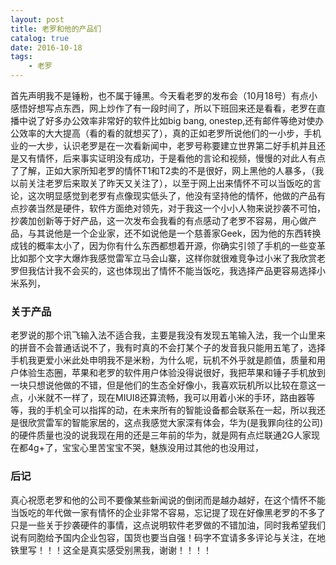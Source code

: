 ```yaml
---
layout: post
title: 老罗和他的产品们
catalog: true 
date: 2016-10-18
tags: 
    - 老罗
---
```

首先声明我不是锤粉，也不属于锤黑。今天看老罗的发布会（10月18号）有点小感悟好想写点东西，网上炒作了有一段时间了，所以下班回来还是看看，老罗在直播中说了好多办公效率非常好的软件比如big bang, onestep,还有邮件等绝对使办公效率的大大提高（看的看的就想买了），真的正如老罗所说他们的一小步，手机业的一大步，认识老罗是在一次看新闻中，老罗号称要建立世界第二好手机并且还是又有情怀，后来事实证明没有成功，于是看他的言论和视频，慢慢的对此人有点了了解，正如大家所知老罗的情怀T1和T2卖的不是很好，网上黑他的人暴多，（我以前关注老罗后来取关了昨天又关注了），以至于网上出来情怀不可以当饭吃的言论<!--more-->，这次明显感觉到老罗有点像现实低头了，他没有坚持他的情怀，他做的产品有点抄袭当然是硬件，软件方面绝对领先，对于我这一个小小人物来说抄袭不可怕，抄袭加创新等于好产品，这一次发布会我看的有点感动了老罗不容易，用心做产品，与其说他是一个企业家，还不如说他是一个慈善家Geek，因为他的东西转换成钱的概率太小了，因为你有什么东西都想着开源，你确实引领了手机的一些变革比如那个文字大爆炸我感觉雷军立马会山寨，这样你就很难竞争过小米了我欣赏老罗但我估计我不会买的，这也体现出了情怀不能当饭吃，我选择产品更容易选择小米系列，
### 关于产品
老罗说的那个讯飞输入法不适合我，主要是我没有发现五笔输入法，我一个山里来的拼音不会普通话说不了，我有时真的不会打某个子的发音我只能用五笔了，选择手机我更爱小米此处申明我不是米粉，为什么呢，玩机不外乎就是颜值，质量和用户体验生态圈，苹果和老罗的软件用户体验没得说很好，我把苹果和锤子手机放到一块只想说他做的不错，但是他们的生态全好像小，我喜欢玩机所以比较在意这一点，小米就不一样了，现在MIUI8还算流畅，我可以用着小米的手环，路由器等等，我的手机全可以指挥的动，在未来所有的智能设备都会联系在一起，所以我还是很欣赏雷军的智能家居的，这点我感觉大家深有体会，华为(是我罪向往的公司)的硬件质量也没的说我现在用的还是三年前的华为，就是网有点烂联通2G人家现在都4g+了，宝宝心里苦宝宝不哭，魅族没用过其他的也没用过，
### 后记
真心祝愿老罗和他的公司不要像某些新闻说的倒闭而是越办越好，在这个情怀不能当饭吃的年代做一家有情怀的企业非常不容易，忘记提了现在好像黑老罗的不多了只是一些关于抄袭硬件的事情，这点说明软件老罗做的不错加油，同时我希望我们说有同胞给予国内企业包容，国货也要当自强！码字不宜请多多评论与关注，在地铁里写！！！这全是真实感受别黑我，谢谢！！！！
